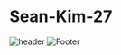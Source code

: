 # Sean-Kim-27

![header](https://capsule-render.vercel.app/api?type=waving&color=gradient&height=230&section=header&text=SeanKim's%20World&fontSize=60&fontAlignY=65&fontAlign=30)
![Footer](https://capsule-render.vercel.app/api?type=waving&color=gradient&height=160&section=footer)


